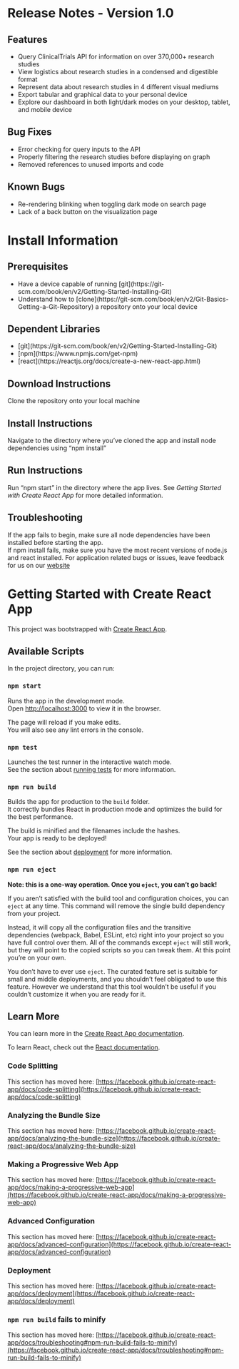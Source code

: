 # Release Notes - Version 1.0

## Features

<ul>
  <li>Query ClinicalTrials API for information on over 370,000+ research studies</li>
  <li>View logistics about research studies in a condensed and digestible format</li>
  <li>Represent data about research studies in 4 different visual mediums</li>
  <li>Export tabular and graphical data to your personal device</li>
  <li>Explore our dashboard in both light/dark modes on your desktop, tablet, and mobile device</li>
</ul>

## Bug Fixes

<ul>
  <li>Error checking for query inputs to the API</li>
  <li>Properly filtering the research studies before displaying on graph</li>
  <li>Removed references to unused imports and code</li>
</ul>

## Known Bugs 

<ul>

  <li>Re-rendering blinking when toggling dark mode on search page</li>
  <li>Lack of a back button on the visualization page</li>
</ul>

# Install Information

## Prerequisites
<ul>
  <li> Have a device capable of running [git](https://git-scm.com/book/en/v2/Getting-Started-Installing-Git) </li>
  <li> Understand how to [clone](https://git-scm.com/book/en/v2/Git-Basics-Getting-a-Git-Repository) a repository onto your local device </li>
</ul>

## Dependent Libraries
<ul>
  <li> [git](https://git-scm.com/book/en/v2/Getting-Started-Installing-Git) </li>
  <li> [npm](https://www.npmjs.com/get-npm) </li>
  <li> [react](https://reactjs.org/docs/create-a-new-react-app.html) </li>
</ul>

## Download Instructions
Clone the repository onto your local machine

## Install Instructions
Navigate to the directory where you’ve cloned the app and install node dependencies using “npm install”

## Run Instructions
Run “npm start” in the directory where the app lives. See _Getting Started with Create React App_ for more detailed information.

## Troubleshooting
If the app fails to begin, make sure all node dependencies have been installed before starting the app.  
If npm install fails, make sure you have the most recent versions of node.js and react installed.
For application related bugs or issues, leave feedback for us on our [website](https://studyfind.org/)

# Getting Started with Create React App

This project was bootstrapped with [Create React App](https://github.com/facebook/create-react-app).

## Available Scripts

In the project directory, you can run:

### `npm start`

Runs the app in the development mode.\
Open [http://localhost:3000](http://localhost:3000) to view it in the browser.

The page will reload if you make edits.\
You will also see any lint errors in the console.

### `npm test`

Launches the test runner in the interactive watch mode.\
See the section about [running tests](https://facebook.github.io/create-react-app/docs/running-tests) for more information.

### `npm run build`

Builds the app for production to the `build` folder.\
It correctly bundles React in production mode and optimizes the build for the best performance.

The build is minified and the filenames include the hashes.\
Your app is ready to be deployed!

See the section about [deployment](https://facebook.github.io/create-react-app/docs/deployment) for more information.

### `npm run eject`

**Note: this is a one-way operation. Once you `eject`, you can’t go back!**

If you aren’t satisfied with the build tool and configuration choices, you can `eject` at any time. This command will remove the single build dependency from your project.

Instead, it will copy all the configuration files and the transitive dependencies (webpack, Babel, ESLint, etc) right into your project so you have full control over them. All of the commands except `eject` will still work, but they will point to the copied scripts so you can tweak them. At this point you’re on your own.

You don’t have to ever use `eject`. The curated feature set is suitable for small and middle deployments, and you shouldn’t feel obligated to use this feature. However we understand that this tool wouldn’t be useful if you couldn’t customize it when you are ready for it.

## Learn More

You can learn more in the [Create React App documentation](https://facebook.github.io/create-react-app/docs/getting-started).

To learn React, check out the [React documentation](https://reactjs.org/).

### Code Splitting

This section has moved here: [https://facebook.github.io/create-react-app/docs/code-splitting](https://facebook.github.io/create-react-app/docs/code-splitting)

### Analyzing the Bundle Size

This section has moved here: [https://facebook.github.io/create-react-app/docs/analyzing-the-bundle-size](https://facebook.github.io/create-react-app/docs/analyzing-the-bundle-size)

### Making a Progressive Web App

This section has moved here: [https://facebook.github.io/create-react-app/docs/making-a-progressive-web-app](https://facebook.github.io/create-react-app/docs/making-a-progressive-web-app)

### Advanced Configuration

This section has moved here: [https://facebook.github.io/create-react-app/docs/advanced-configuration](https://facebook.github.io/create-react-app/docs/advanced-configuration)

### Deployment

This section has moved here: [https://facebook.github.io/create-react-app/docs/deployment](https://facebook.github.io/create-react-app/docs/deployment)

### `npm run build` fails to minify

This section has moved here: [https://facebook.github.io/create-react-app/docs/troubleshooting#npm-run-build-fails-to-minify](https://facebook.github.io/create-react-app/docs/troubleshooting#npm-run-build-fails-to-minify)
